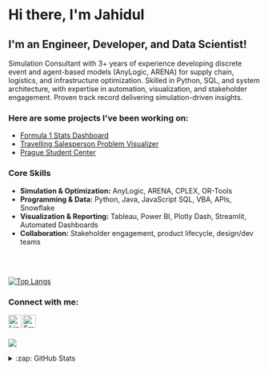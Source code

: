 # Hi there, I'm Jahidul

<!-- [![Website](https://img.shields.io/website?label=mjahidul.com&style=for-the-badge&url=https%3A%2F%2Fcodestackr.com)](http://138.197.140.162/) -->

## I'm an Engineer, Developer, and Data Scientist!
Simulation Consultant with 3+ years of experience developing discrete event and agent-based models (AnyLogic, ARENA) for supply chain, logistics, and infrastructure optimization. 
Skilled in Python, SQL, and system architecture, with expertise in automation, visualization, and stakeholder engagement. Proven track record delivering simulation-driven insights.

### Here are some projects I've been working on: 

- [Formula 1 Stats Dashboard][F1Dash]
- [Travelling Salesperson Problem Visualizer][TSP]
- [Prague Student Center][PSC]

### Core Skills
- **Simulation & Optimization:** AnyLogic, ARENA, CPLEX, OR-Tools
- **Programming & Data:** Python, Java, JavaScript SQL, VBA, APIs, Snowflake
- **Visualization & Reporting:** Tableau, Power BI, Plotly Dash, Streamlit, Automated Dashboards
- **Collaboration:** Stakeholder engagement, product lifecycle, design/dev teams

<br/>
<br/>

[![Top Langs](https://github-readme-stats.vercel.app/api/top-langs/?username=mjahidulalam&layout=compact&theme=dark)](https://github.com/anuraghazra/github-readme-stats)


### Connect with me:

[<img align="left" alt="LinkedIn" width="26px" src="https://img.icons8.com/color/48/000000/linkedin.png"/>][linkedin]
[<img align="left" alt="Email" width="26px" src="https://img.icons8.com/fluency/48/000000/mail.png"/>][email]

<br/>
<br/>

![](https://komarev.com/ghpvc/?username=mjahidulalam)

<details>
  <summary>:zap: GitHub Stats</summary>

  <img align="left" alt="Jahidul's GitHub Stats" src="https://github-readme-stats.vercel.app/api?username=mjahidulalam&show_icons=true&hide_border=true&theme=dark&count_private=true" />

</details>






[null]: #
[email]: mailto:mjahidulalam@gmail.com
[linkedin]: https://linkedin.com/in/mjahidulalam

[F1Dash]: https://seashell-app-e6nsw.ondigitalocean.app/
[TSP]: https://github.com/mjahidulalam/tsp-visualizer
[PSC]: https://github.com/mjahidulalam/PragueStudentCenter
